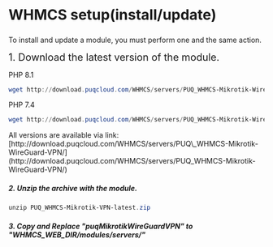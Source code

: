 # WHMCS setup(install/update)

#####  

<p class="callout info">To install and update a module, you must perform one and the same action.</p>

<span style="font-size: 1.4em; font-weight: 400;">1. Download the latest version of the module.</span>

PHP 8.1

```Powershell
wget http://download.puqcloud.com/WHMCS/servers/PUQ_WHMCS-Mikrotik-WireGuard-VPN/PUQ_WHMCS-Mikrotik-WireGuard-VPN-latest.zip
```

PHP 7.4

```Powershell
wget http://download.puqcloud.com/WHMCS/servers/PUQ_WHMCS-Mikrotik-WireGuard-VPN/php74/PUQ_WHMCS-Mikrotik-WireGuard-VPN-latest.zip
```

<p class="callout info">All versions are available via link: [http://download.puqcloud.com/WHMCS/servers/PUQ\_WHMCS-Mikrotik-WireGuard-VPN/](http://download.puqcloud.com/WHMCS/servers/PUQ_WHMCS-Mikrotik-WireGuard-VPN/)</p>

##### 2. Unzip the archive with the module.

```Powershell
unzip PUQ_WHMCS-Mikrotik-VPN-latest.zip 
```

##### 3. Copy and Replace "puqMikrotikWireGuardVPN" to "WHMCS\_WEB\_DIR/modules/servers/"